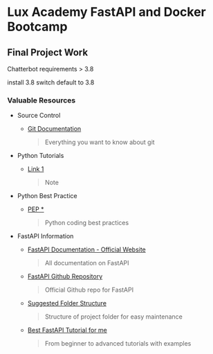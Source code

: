 # Lux Academy FastAPI and Docker Bootcamp 

## Final Project Work

Chatterbot requirements > 3.8


install 3.8
switch default to 3.8

### Valuable Resources
+ Source Control
  + [Git Documentation](https://git-scm.com/docs)
    > Everything you want to know about git

+ Python Tutorials
  + [Link 1]()
    > Note

+ Python Best Practice
  + [PEP *](https://www.python.org/dev/peps/pep-0008/#documentation-strings)
    > Python coding best practices

+ FastAPI Information
  + [FastAPI Documentation - Official Website](https://fastapi.tiangolo.com/)
    > All documentation on FastAPI

  + [FastAPI Github Repository](https://github.com/tiangolo/fastapi)
    > Official Github repo for FastAPI

  + [Suggested Folder Structure](https://stackoverflow.com/questions/64943693/what-are-the-best-practices-for-structuring-a-fastapi-project)
    > Structure of project folder for easy maintenance

  + [Best FastAPI Tutorial for me](https://christophergs.com/tutorials/ultimate-fastapi-tutorial-pt-1-hello-world/)
    > From beginner to advanced tutorials with examples
